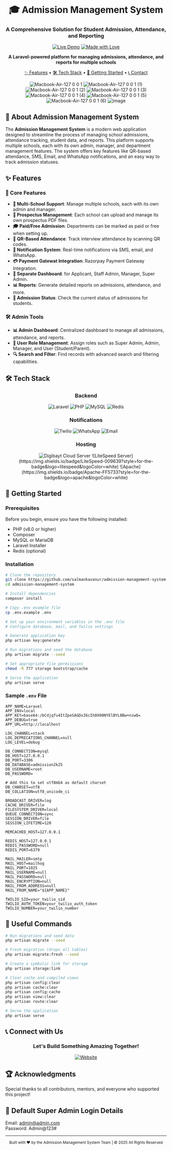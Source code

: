 <div align="center">

# 🎓 Admission Management System
### A Comprehensive Solution for Student Admission, Attendance, and Reporting

[![Live Demo](https://img.shields.io/badge/DEMO-Live%20Website-4285F4?style=for-the-badge&logo=google-chrome&logoColor=white)](https://admission.aicedu.in/)
[![Made with Love](https://img.shields.io/badge/Made%20with-♥-ff0000?style=for-the-badge)](https://admission.aicedu.in/)

**A Laravel-powered platform for managing admissions, attendance, and reports for multiple schools**

[✨ Features](#-features) • 
[🛠️ Tech Stack](#%EF%B8%8F-tech-stack) • 
[🚀 Getting Started](#-getting-started) • 
[📞 Contact](#-connect-with-us)

![Macbook-Air-127 0 0 1](https://github.com/user-attachments/assets/19f0f268-295b-4b47-9bea-436cd4e30c78)
![Macbook-Air-127 0 0 1 (1)](https://github.com/user-attachments/assets/c99ebdfe-e16f-4c1c-a5e6-07b695fcefd5)
![Macbook-Air-127 0 0 1 (2)](https://github.com/user-attachments/assets/505639c1-7beb-456f-bf6d-3ec187bb9cc7)
![Macbook-Air-127 0 0 1 (3)](https://github.com/user-attachments/assets/5bd3dbdb-9078-46e1-bda7-eb6495d76075)
![Macbook-Air-127 0 0 1 (4)](https://github.com/user-attachments/assets/120de1c0-fe97-4f0b-b428-f825d902f77c)
![Macbook-Air-127 0 0 1 (5)](https://github.com/user-attachments/assets/8201a6d1-e6c7-4bbb-8a43-4353ae63bb51)
![Macbook-Air-127 0 0 1 (6)](https://github.com/user-attachments/assets/2326c4e1-4835-4647-9add-ca1f4076b879)
![image](https://github.com/user-attachments/assets/07f2dc42-e51b-4a3e-a574-36633b9664f7)


</div>

## 🌟 About Admission Management System

The **Admission Management System** is a modern web application designed to streamline the process of managing school admissions, attendance tracking, student data, and reports. This platform supports multiple schools, each with its own admin, manager, and department management features. The system offers key features like QR-based attendance, SMS, Email, and WhatsApp notifications, and an easy way to track admission statuses.

## ✨ Features

### 🎯 Core Features
- **📅 Multi-School Support**: Manage multiple schools, each with its own admin and manager.
- **📄 Prospectus Management**: Each school can upload and manage its own prospectus PDF files.
- **🎓 Paid/Free Admission**: Departments can be marked as paid or free when setting up.
- **🧾 QR-Based Attendance**: Track interview attendance by scanning QR codes.
- **🔔 Notification System**: Real-time notifications via SMS, email, and WhatsApp.
- **💳 Payment Gatewat Integration**: Razorpay Payment Gateway Integration. 
- **🏢 Separate Dashboard**: for Applicant, Staff Admin, Manager, Super Admin.
- **📊 Reports**: Generate detailed reports on admissions, attendance, and more.
- **📍 Admission Status**: Check the current status of admissions for students.

### 🛠️ Admin Tools
- **📊 Admin Dashboard**: Centralized dashboard to manage all admissions, attendance, and reports.
- **📝 User Role Management**: Assign roles such as Super Admin, Admin, Manager, and User (Student/Parent).
- **🔍 Search and Filter**: Find records with advanced search and filtering capabilities.

## 🛠️ Tech Stack

<div align="center">

### Backend
![Laravel](https://img.shields.io/badge/Laravel-FF2D20?style=for-the-badge&logo=laravel&logoColor=white)
![PHP](https://img.shields.io/badge/PHP-777BB4?style=for-the-badge&logo=php&logoColor=white)
![MySQL](https://img.shields.io/badge/MySQL-00618A?style=for-the-badge&logo=mysql&logoColor=white)
![Redis](https://img.shields.io/badge/Redis-DC382D?style=for-the-badge&logo=redis&logoColor=white)

### Notifications
![Twilio](https://img.shields.io/badge/Twilio-1D9BF0?style=for-the-badge&logo=twilio&logoColor=white)
![WhatsApp](https://img.shields.io/badge/WhatsApp-25D366?style=for-the-badge&logo=whatsapp&logoColor=white)
![Email](https://img.shields.io/badge/Email-0078D4?style=for-the-badge&logo=microsoft-outlook&logoColor=white)

### Hosting
<img src="https://img.shields.io/badge/Digibayt_Server-4285F4?style=for-the-badge&logo=google-cloud&logoColor=white" alt="Digibayt Cloud Server">
![LiteSpeed Server](https://img.shields.io/badge/LiteSpeed-009639?style=for-the-badge&logo=litespeed&logoColor=white)
![Apache](https://img.shields.io/badge/Apache-FF5733?style=for-the-badge&logo=apache&logoColor=white)



</div>

## 🚀 Getting Started

### Prerequisites
Before you begin, ensure you have the following installed:
- PHP (v8.0 or higher)
- Composer
- MySQL or MariaDB
- Laravel Installer
- Redis (optional)

### Installation

```bash
# Clone the repository
git clone https://github.com/salmankavanur/admission-management-system.git
cd admission-management-system

# Install dependencies
composer install

# Copy .env example file
cp .env.example .env

# Set up your environment variables in the .env file
# Configure database, mail, and Twilio settings

# Generate application key
php artisan key:generate

# Run migrations and seed the database
php artisan migrate --seed

# Set appropriate file permissions
chmod -R 777 storage bootstrap/cache

# Serve the application
php artisan serve
```

### Sample `.env` File
```env
APP_NAME=Laravel
APP_ENV=local
APP_KEY=base64:/bCdjqfu4ItZpeSAGDxI6cIh0X00NYElBYL0Bw+nzwQ=
APP_DEBUG=true
APP_URL=http://localhost

LOG_CHANNEL=stack
LOG_DEPRECATIONS_CHANNEL=null
LOG_LEVEL=debug

DB_CONNECTION=mysql
DB_HOST=127.0.0.1
DB_PORT=3306
DB_DATABASE=admission2k25
DB_USERNAME=root
DB_PASSWORD=

# Add this to set utf8mb4 as default charset
DB_CHARSET=utf8
DB_COLLATION=utf8_unicode_ci

BROADCAST_DRIVER=log
CACHE_DRIVER=file
FILESYSTEM_DRIVER=local
QUEUE_CONNECTION=sync
SESSION_DRIVER=file
SESSION_LIFETIME=120

MEMCACHED_HOST=127.0.0.1

REDIS_HOST=127.0.0.1
REDIS_PASSWORD=null
REDIS_PORT=6379

MAIL_MAILER=smtp
MAIL_HOST=mailhog
MAIL_PORT=1025
MAIL_USERNAME=null
MAIL_PASSWORD=null
MAIL_ENCRYPTION=null
MAIL_FROM_ADDRESS=null
MAIL_FROM_NAME="${APP_NAME}"

TWILIO_SID=your_twilio_sid
TWILIO_AUTH_TOKEN=your_twilio_auth_token
TWILIO_NUMBER=your_twilio_number
```

## 🔧 Useful Commands

```bash
# Run migrations and seed data
php artisan migrate --seed

# Fresh migration (drops all tables)
php artisan migrate:fresh --seed

# Create a symbolic link for storage
php artisan storage:link

# Clear cache and compiled views
php artisan config:clear
php artisan cache:clear
php artisan config:cache
php artisan view:clear
php artisan route:clear

# Serve the application
php artisan serve
```

## 📞 Connect with Us

<div align="center">

### Let's Build Something Amazing Together!

[![Website](https://img.shields.io/badge/Website-admission.aicedu.in-000000?style=for-the-badge&logo=vercel&logoColor=white)](https://admission.aicedu.in/)

</div>

## 🏆 Acknowledgments

Special thanks to all contributors, mentors, and everyone who supported this project!

## 🔑 Default Super Admin Login Details
Email: admin@admin.com <br/>
Password: Admin@123#

---
<div align="center">
<sub>Built with ♥️ by the Admission Management System Team | © 2025 All Rights Reserved</sub>

